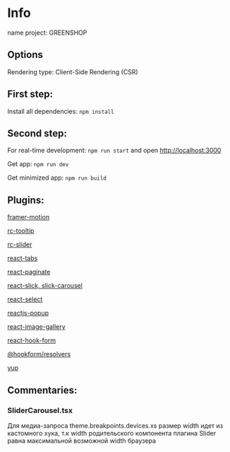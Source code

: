 # Info

name project: GREENSHOP

## Options

Rendering type: Client-Side Rendering (CSR)

## First step:

Install all dependencies: `npm install`

## Second step:

For real-time development: `npm run start` and open [http://localhost:3000](http://localhost:3000)

Get app: `npm run dev`

Get minimized app: `npm run build`

## Plugins:

[framer-motion](https://github.com/framer/motion#readme)

[rc-tooltip](https://github.com/react-component/tooltip)

[rc-slider](https://github.com/react-component/slider)

[react-tabs](https://github.com/reactjs/react-tabs)

[react-paginate](https://github.com/AdeleD/react-paginate)

[react-slick, slick-carousel](https://github.com/akiran/react-slick)

[react-select](https://github.com/JedWatson/react-select/tree/master)

[reactjs-popup](https://github.com/yjose/reactjs-popup)

[react-image-gallery](https://github.com/xiaolin/react-image-gallery)

[react-hook-form](https://github.com/react-hook-form/react-hook-form)

[@hookform/resolvers](https://github.com/react-hook-form/resolvers)

[yup](https://www.npmjs.com/package/yup)

## Commentaries:

### SliderCarousel.tsx

Для медиа-запроса theme.breakpoints.devices.xs размер width идет из кастомного хука, т.к width родительского компонента плагина Slider равна максимальной возможной width браузера